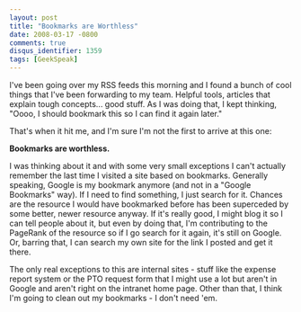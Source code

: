 ```yaml
---
layout: post
title: "Bookmarks are Worthless"
date: 2008-03-17 -0800
comments: true
disqus_identifier: 1359
tags: [GeekSpeak]
---
```

I've been going over my RSS feeds this morning and I found a bunch of
cool things that I've been forwarding to my team. Helpful tools,
articles that explain tough concepts... good stuff. As I was doing that,
I kept thinking, "Oooo, I should bookmark this so I can find it again
later."

That's when it hit me, and I'm sure I'm not the first to arrive at this
one:

**Bookmarks are worthless.**

I was thinking about it and with some very small exceptions I can't
actually remember the last time I visited a site based on bookmarks.
Generally speaking, Google is my bookmark anymore (and not in a "Google
Bookmarks" way). If I need to find something, I just search for it.
Chances are the resource I would have bookmarked before has been
superceded by some better, newer resource anyway. If it's really good, I
might blog it so I can tell people about it, but even by doing that, I'm
contributing to the PageRank of the resource so if I go search for it
again, it's still on Google. Or, barring that, I can search my own site
for the link I posted and get it there.

The only real exceptions to this are internal sites - stuff like the
expense report system or the PTO request form that I might use a lot but
aren't in Google and aren't right on the intranet home page. Other than
that, I think I'm going to clean out my bookmarks - I don't need 'em.
